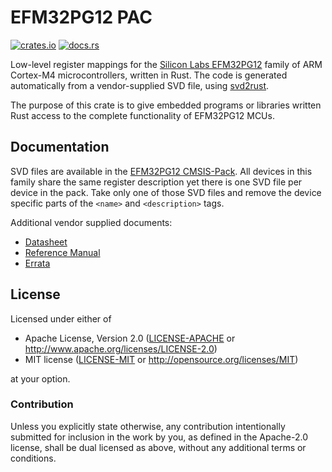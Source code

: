# EFM32PG12 PAC

[![crates.io](https://img.shields.io/crates/v/efm32pg12-pac)](https://crates.io/crates/efm32pg12-pac)
[![docs.rs](https://docs.rs/efm32pg12-pac/badge.svg)](https://docs.rs/efm32pg12-pac)

Low-level register mappings for the [Silicon Labs EFM32PG12] family of ARM Cortex-M4 microcontrollers, written in Rust.
The code is generated automatically from a vendor-supplied SVD file, using [svd2rust](https://docs.rs/svd2rust).

The purpose of this crate is to give embedded programs or libraries written Rust access to the complete functionality
of EFM32PG12 MCUs.

## Documentation

SVD files are available in the [EFM32PG12 CMSIS-Pack].
All devices in this family share the same register description yet there is one SVD file per device in the pack.
Take only one of those SVD files and remove the device specific parts of the `<name>` and `<description>` tags.

Additional vendor supplied documents:
- [Datasheet](https://www.silabs.com/documents/public/data-sheets/efm32pg12-datasheet.pdf)
- [Reference Manual](https://www.silabs.com/documents/public/reference-manuals/efm32pg12-rm.pdf)
- [Errata](https://www.silabs.com/documents/public/errata/efm32pg12-errata.pdf)

## License

Licensed under either of

- Apache License, Version 2.0 ([LICENSE-APACHE](LICENSE-APACHE) or
  http://www.apache.org/licenses/LICENSE-2.0)
- MIT license ([LICENSE-MIT](LICENSE-MIT) or http://opensource.org/licenses/MIT)

at your option.

### Contribution

Unless you explicitly state otherwise, any contribution intentionally submitted for inclusion in the
work by you, as defined in the Apache-2.0 license, shall be dual licensed as above, without any
additional terms or conditions.

[Silicon Labs EFM32PG12]: https://www.silabs.com/products/mcu/32-bit/efm32-pearl-gecko
[EFM32PG12 CMSIS-Pack]: https://www.silabs.com/documents/public/cmsis-packs/SiliconLabs.EFM32PG12B_DFP.5.8.2.pack
